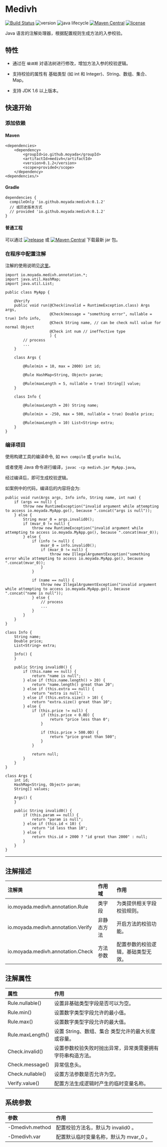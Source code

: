 # Medivh

[![Build Status](https://travis-ci.org/moyada/medivh.svg?branch=master)](https://travis-ci.org/moyada/medivh)
![version](https://img.shields.io/badge/java-%3E%3D6-red.svg)
![java lifecycle](https://img.shields.io/badge/java%20lifecycle-compile-yellow.svg)
[![Maven Central](https://img.shields.io/badge/maven%20central-0.1.2-brightgreen.svg)](https://search.maven.org/search?q=g:%22io.github.moyada%22%20AND%20a:%22medivh%22)
[![license](https://img.shields.io/hexpm/l/plug.svg)](https://github.com/moyada/medivh/blob/master/LICENSE)

Java 语言的注解处理器，根据配置规则生成方法的入参校验。

## 特性

* 通过在 `编译期` 对语法树进行修改，增加方法入参的校验逻辑。

* 支持校验的属性有 基础类型 (如 int 和 Integer)、String、数组、集合、Map。

* 支持 JDK 1.6 以上版本。

## 快速开始

### 添加依赖

#### Maven

```
<dependencies>
    <dependency>
        <groupId>io.github.moyada</groupId>
        <artifactId>medivh</artifactId>
        <version>0.1.2</version>
        <scope>provided</scope>
    </dependency>
<dependencies/>
```

#### Gradle

```
dependencies {
  compileOnly 'io.github.moyada:medivh:0.1.2'
  // 或历史版本方式
  // provided 'io.github.moyada:medivh:0.1.2'
}
```

#### 普通工程

可以通过
[![release](https://img.shields.io/badge/release-v0.1.2-blue.svg)](https://github.com/moyada/medivh/releases/latest) 
或
[![Maven Central](https://img.shields.io/maven-central/v/io.github.moyada/medivh.svg?label=Maven%20Central)](https://search.maven.org/search?q=g:%22io.github.moyada%22%20AND%20a:%22medivh%22)
下载最新 jar 包。

### 在程序中配置注解

   注解的使用说明见[这里](#注解描述)。

```
import io.moyada.medivh.annotation.*;
import java.util.HashMap;
import java.util.List;

public class MyApp {

    @Verify
    public void run(@Check(invalid = RuntimeException.class) Args args,
                    @Check(message = "something error", nullable = true) Info info,
                    @Check String name, // can be check null value for normal Object
                    @Check int num // ineffective type
                    ) {
        // process
        ...
    }

    class Args {

        @Rule(min = 10, max = 2000) int id;

        @Rule HashMap<String, Object> param;

        @Rule(maxLength = 5, nullable = true) String[] value;
    }

    class Info {

        @Rule(maxLength = 20) String name;

        @Rule(min = -250, max = 500, nullable = true) Double price;
        
        @Rule(maxLength = 10) List<String> extra;
    }
}
```

### 编译项目

使用构建工具的编译命令, 如 `mvn compile` 或 `gradle build`。
 
或者使用 Java 命令进行编译，`javac -cp medivh.jar MyApp.java`。

经过编译后，即可生成校验逻辑。

如案例中的代码，编译后的内容将会为:

```
public void run(Args args, Info info, String name, int num) {
    if (args == null) {
        throw new RuntimeException("invalid argument while attempting to access io.moyada.MyApp.go(), because ".concat("args is null"));
    } else {
        String mvar_0 = args.invalid0();
        if (mvar_0 != null) {
            throw new RuntimeException("invalid argument while attempting to access io.moyada.MyApp.go(), because ".concat(mvar_0));
        } else {
            if (info != null) {
                mvar_0 = info.invalid0();
                if (mvar_0 != null) {
                    throw new IllegalArgumentException("something error while attempting to access io.moyada.MyApp.go(), because ".concat(mvar_0));
                }
            }

            if (name == null) {
                throw new IllegalArgumentException("invalid argument while attempting to access io.moyada.MyApp.go(), because ".concat("name is null"));
            } else {
                // process
                ...
            }
        }
    }
}

class Info {
    String name;
    Double price;
    List<String> extra;

    Info() {
    }

    public String invalid0() {
        if (this.name == null) {
            return "name is null";
        } else if (this.name.length() > 20) {
            return "name.length() great than 20";
        } else if (this.extra == null) {
            return "extra is null";
        } else if (this.extra.size() > 10) {
            return "extra.size() great than 10";
        } else {
            if (this.price != null) {
                if (this.price < 0.0D) {
                    return "price less than 0";
                }

                if (this.price > 500.0D) {
                    return "price great than 500";
                }
            }

            return null;
        }
    }
}

class Args {
    int id;
    HashMap<String, Object> param;
    String[] values;

    Args() {
    }

    public String invalid0() {
        if (this.param == null) {
            return "param is null";
        } else if (this.id < 10) {
            return "id less than 10";
        } else {
            return this.id > 2000 ? "id great than 2000" : null;
        }
    }
}
``` 

------------

## 注解描述

| 注解类 | 作用域 | 作用 |
| :---- | :----- | :---- |
| io.moyada.medivh.annotation.Rule | 类字段 | 为类提供相关字段校验规则。 |
| io.moyada.medivh.annotation.Verify | 非静态方法 | 开启方法的校验功能。 |
| io.moyada.medivh.annotation.Check | 方法参数 | 配置参数的校验逻辑，基础类型无效。 |

## 注解属性

| 属性 | 作用 |
| :--- | :--- |
| Rule.nullable() | 设置非基础类型字段是否可以为空。 |
| Rule.min() | 设置数字类型字段允许的最小值。 |
| Rule.max() | 设置数字类型字段允许的最大值。 |
| Rule.maxLength() | 设置 String、数组、集合 类型允许的最大长度或容量。 |
| Check.invalid() | 设置参数校验失败时抛出异常，异常类需要拥有字符串构造方法。 |
| Check.message() | 异常信息头。 |
| Check.nullable() | 设置方法参数是否允许为空。 |
| Verify.value() | 配置方法生成逻辑时产生的临时变量名称。 |

## 系统参数

| 参数 | 作用 |
| :--- | :--- |
| -Dmedivh.method | 配置校验方法名，默认为 invalid0 。 |
| -Dmedivh.var | 配置默认临时变量名称，默认为 mvar_0 。 |
